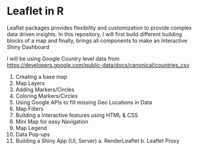 # Leaflet in R

Leaflet packages provides flexibility and customization to provide complex data driven insights.
In this repository, I will first build different building blocks of a map and finally, brings all components to make an Interactive Shiny Dashboard

I will be using Google Country level data from https://developers.google.com/public-data/docs/canonical/countries_csv

1. Creating a base map
2. Map Layers
3. Adding Markers/Circles
4. Coloring Markers/Circles
5. Using Google APIs to fill missing Geo Locations in Data
6. Map Filters
7. Building a Interactive features using HTML & CSS
8. Mini Map for easy Navigation
9. Map Legend
10. Data Pop-ups
11. Building a Shiny App (UI, Server)
    a. RenderLeaflet
    b. Leaflet Proxy
